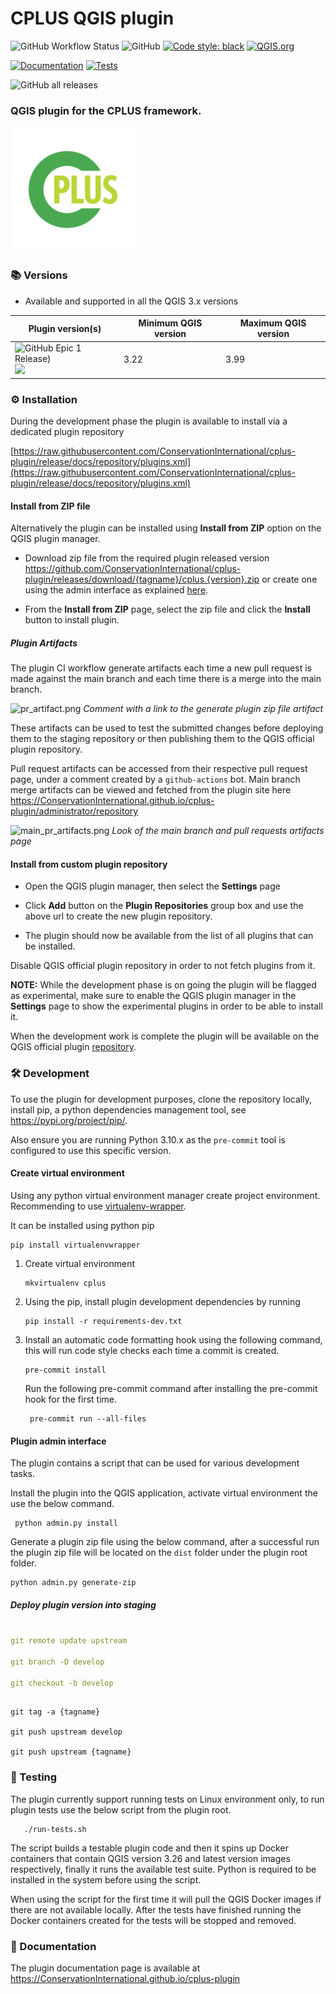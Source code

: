 # CPLUS QGIS plugin
![GitHub Workflow Status](https://img.shields.io/github/actions/workflow/status/ConservationInternational/cplus-plugin/ci.yml?branch=main&logo=github)
![GitHub](https://img.shields.io/github/license/ConservationInternational/cplus-plugin?logo=docsdotrs)
[![Code style: black](https://img.shields.io/badge/code%20style-black-000000.svg?logo=python)](https://github.com/psf/black)
[![QGIS.org](https://img.shields.io/badge/QGIS.org-ondevelopment-yellow?logo=qgis)](https://plugins.qgis.org/plugins/ci-cplus-plugin/)

[![Documentation](https://img.shields.io/badge/Documentation-available-active?logo=readthedocs)]( https://ConservationInternational.github.io/cplus-plugin)
[![Tests](https://img.shields.io/badge/Tests-onprogress-inactive?logo=pytest)](https://github.com/ConservationInternational/ci-cplus-plugin/actions/workflows/ci.yml)

![GitHub all releases](https://img.shields.io/github/downloads/ConservationInternational/cplus-plugin/total?logo=github&label=github-downloads)



### QGIS plugin for the CPLUS framework.

<img src="https://raw.githubusercontent.com/ConservationInternational/cplus-plugin/master/docs/about/img/cplus_logo.svg" alt="CPLUS logo" width=200 height=200>


### 📚 Versions

* Available and supported in all the QGIS 3.x versions

| Plugin version(s)                                                                                                                                                                                                          | Minimum QGIS version | Maximum QGIS version |
|----------------------------------------------------------------------------------------------------------------------------------------------------------------------------------------------------------------------------|----------------------|------|
| ![GitHub Epic 1 Release)](https://img.shields.io/github/v/release/ConservationInternational/cplus-plugin?logo=semanticrelease&label=latest-release)<br> ![](https://img.shields.io/badge/stable_version-v0.2.0dev-blue?logo=semanticrelease) | 3.22                 | 3.99 |


### ⚙️ Installation

During the development phase the plugin is available to install via
a dedicated plugin repository 

[https://raw.githubusercontent.com/ConservationInternational/cplus-plugin/release/docs/repository/plugins.xml](https://raw.githubusercontent.com/ConservationInternational/cplus-plugin/release/docs/repository/plugins.xml)

[//]: # ()
[//]: # (#### Install from QGIS plugin repository)

[//]: # ()
[//]: # (- Open QGIS application and open plugin manager.)

[//]: # (- Search for `CPLUS` in the All page of the plugin manager.)

[//]: # (- From the found results, click on the `CPLUS` result item and a page with plugin information will show up. )

[//]: # (  )
[//]: # (- Click the `Install Plugin` button at the bottom of the dialog to install the plugin.)

[//]: # ()

#### Install from ZIP file

Alternatively the plugin can be installed using **Install from ZIP** option on the 
QGIS plugin manager.

- Download zip file from the required plugin released version
https://github.com/ConservationInternational/cplus-plugin/releases/download/{tagname}/cplus.{version}.zip or create one
using the admin interface as explained [here](https://github.com/ConservationInternational/cplus-plugin#plugin-admin-interface).

- From the **Install from ZIP** page, select the zip file and click the **Install** button to install plugin.

##### Plugin Artifacts
The plugin CI workflow generate artifacts each time a new pull request is made against the main branch and 
each time there is a merge into the main branch.

![pr_artifact.png](docs%2Fimg%2Fplugin%2Fpr_artifact.png)
_Comment with a link to the generate plugin zip file artifact_

These artifacts can be used to test the submitted changes before deploying them to the staging repository or
then publishing them to the QGIS official plugin repository.

Pull request artifacts can be accessed from their respective pull request page, under a comment created by a 
`github-actions` bot. Main branch merge artifacts can be viewed and fetched from the plugin site here https://ConservationInternational.github.io/cplus-plugin/administrator/repository

![main_pr_artifacts.png](docs%2Fimg%2Fplugin%2Fmain_pr_artifacts.png)
_Look of the main branch and pull requests artifacts page_


#### Install from custom plugin repository


- Open the QGIS plugin manager, then select the **Settings** page

- Click **Add** button on the **Plugin Repositories** group box and use the above url to create the new plugin repository.

- The plugin should now be available from the list of all plugins that can be installed.

Disable QGIS official plugin repository in order to not fetch plugins from it.

**NOTE:** While the development phase is on going the plugin will be flagged as experimental, make
sure to enable the QGIS plugin manager in the **Settings** page to show the experimental plugins
in order to be able to install it.

When the development work is complete the plugin will be available on the QGIS
official plugin [repository](https://plugins.qgis.org/plugins).


### 🛠️ Development 

To use the plugin for development purposes, clone the repository locally,
install pip, a python dependencies management tool, see https://pypi.org/project/pip/.


Also ensure you are running Python 3.10.x as the `pre-commit` tool is configured to use this specific version.

#### Create virtual environment

Using any python virtual environment manager create project environment. 
Recommending to use [virtualenv-wrapper](https://virtualenvwrapper.readthedocs.io/en/latest/).

It can be installed using python pip 

```
pip install virtualenvwrapper
```

 1. Create virtual environment

    ```
    mkvirtualenv cplus
    ```

2. Using the pip, install plugin development dependencies by running 

    ```
    pip install -r requirements-dev.txt
    ```

3. Install an automatic code formatting hook using the following command, 
   this will run code style checks each time a commit is created.
    ```
    pre-commit install
    ```
   Run the following pre-commit command after installing the pre-commit hook
   for the first time.
   ```
    pre-commit run --all-files
   ```

#### Plugin admin interface
The plugin contains a script that can be used for various development tasks.

Install the plugin into the QGIS application, activate virtual environment the use the below command.
```
 python admin.py install
```

Generate a plugin zip file using the below command, after a successful run the plugin zip file will be located
on the `dist` folder under the plugin root folder.

```
python admin.py generate-zip
```

##### Deploy plugin version into staging

```yaml

git remote update upstream

git branch -D develop

git checkout -b develop

```


```shell

git tag -a {tagname}

git push upstream develop

git push upstream {tagname}
```



### 🔧 Testing

The plugin currently support running tests on Linux environment only, to run plugin tests use the below script
from the plugin root.
```
   ./run-tests.sh
```

The script builds a testable plugin code and then it spins up Docker containers that contain QGIS version 3.26 
and latest version images respectively, finally it runs the available test suite. Python is required to
be installed in the system before using the script.

When using the script for the first time it will pull the QGIS Docker images if there are not available 
locally. After the tests have finished running the Docker containers created for the tests will be stopped and removed.


### 📃 Documentation

The plugin documentation page is available at https://ConservationInternational.github.io/cplus-plugin